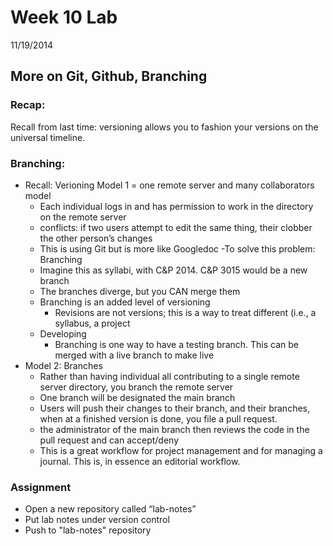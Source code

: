 # Week 10 Lab
11/19/2014

## More on Git, Github, Branching

### Recap:
Recall from last time: versioning allows you to fashion your versions on the universal timeline.

### Branching:
- Recall: Verioning Model 1 = one remote server and many collaborators model
	- Each individual logs in and has permission to work in the directory on the remote server
	- conflicts: if two users attempt to edit the same thing, their clobber the other person’s changes
	- This is using Git but is more like Googledoc
-To solve this problem: Branching
	- Imagine this as syllabi, with C&P 2014. C&P 3015 would be a new branch
	- The branches diverge, but you CAN merge them 
	- Branching is an added level of versioning
		- Revisions are not versions; this is a way to treat different (i.e., a syllabus, a project
	- Developing
		- Branching is one way to have a testing branch. This can be merged with a live branch to make live
- Model 2: Branches
	- Rather than having individual all contributing to a single remote server directory, you branch the remote server
	- One branch will be designated the main branch
	- Users will push their changes to their branch, and their branches, when at a finished version is done, you file a pull request.
	- the administrator of the main branch then reviews the code in the pull request and can accept/deny
	- This is a great workflow for project management and for managing a journal. This is, in essence an editorial workflow.

### Assignment
- Open a new repository called “lab-notes” 
- Put lab notes under version control
- Push to "lab-notes" repository